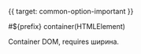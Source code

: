 {{ target: common-option-important }}

#${prefix} container(HTMLElement)

Container DOM, requires ширина.

